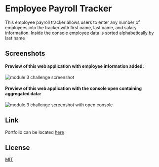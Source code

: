 # Employee Payroll Tracker
This employee payroll tracker allows users to enter any number of employees into the tracker with first name, last name, and salary information. Inside the console employee data is sorted alphabetically by last name 

## Screenshots

#### Preview of this web application with employee information added:

![module 3 challenge screenshot](./img/Screenshot%202024-03-21%20at%204.33.43 PM.png)

#### Preview of this web application with the console open containing aggregated data:

![module 3 challenge screenshot with open console](./img/Screenshot%202024-03-21%20at%204.34.20 PM.png)

## Link 

Portfolio can be located [here](https://mmhilbert.github.io/module-3-challenge/index.html)


## License

[MIT](https://choosealicense.com/licenses/mit/)

